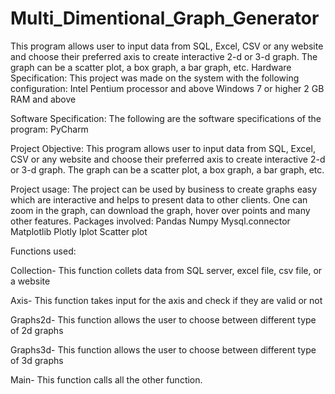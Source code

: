 # Multi_Dimentional_Graph_Generator
This program allows user to input data from SQL, Excel, CSV or any website and choose their preferred axis to create interactive 2-d or 3-d graph. The graph can be a scatter plot, a box graph, a bar graph, etc.
Hardware Specification:
This project was made on the system with the following configuration:
Intel Pentium processor and above
Windows 7 or higher
2 GB RAM and above

Software Specification:
The following are the software specifications of the program:
PyCharm

Project Objective:
This program allows user to input data from SQL, Excel, CSV or any website and choose their preferred axis to create interactive 2-d or 3-d graph. The graph can be a scatter plot, a box graph, a bar graph, etc.

Project usage:
The project can be used by business to create graphs easy which are interactive and helps to present data to other clients. One can zoom in the graph, can download the graph, hover over points and many other features.
Packages involved:
Pandas
Numpy
Mysql.connector
Matplotlib
Plotly
Iplot
Scatter plot


Functions used:

Collection- 
This function collets data from SQL server, excel file, csv file, or a website

Axis-
This function takes input for the axis and check if they are valid or not

Graphs2d-
This function allows the user to choose between different type of 2d graphs

Graphs3d-
This function allows the user to choose between different type of 3d graphs

Main-
This function calls all the other function.

